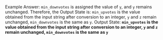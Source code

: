 Example Answer: 
`min_downvotes` is assigned the value of `y`, and `y` remains unchanged. Therefore, the Output State is: `min_upvotes` is the value obtained from the input string after conversion to an integer, `y` and `z` remain unchanged, `min_downvotes` is the same as `y`.
Output State: **`min_upvotes` is the value obtained from the input string after conversion to an integer, `y` and `z` remain unchanged, `min_downvotes` is the same as `y`**